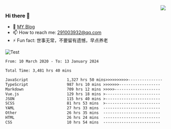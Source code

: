<img align='right' src='https://github-readme-stats.vercel.app/api?username=niaogege&show_icons=true&theme=radical'/>

### Hi there 👋

- 🌱 [MY Blog](https://bythewayer.com/)
- 📫 How to reach me: 291003932@qq.com
- ⚡ Fun fact:  世事无常，不要留有遗憾，早点养老

![Test](https://github-readme-stats.vercel.app/api/top-langs/?username=niaogege&layout=compact)

<!--START_SECTION:waka-->

```txt
From: 10 March 2020 - To: 13 January 2024

Total Time: 3,481 hrs 40 mins

JavaScript                 1,327 hrs 50 mins>>>>>>>>>>---------------   38.14 %
TypeScript                 987 hrs 10 mins >>>>>>>------------------   28.35 %
Markdown                   709 hrs 12 mins >>>>>--------------------   20.37 %
Vue.js                     129 hrs 18 mins >------------------------   03.71 %
JSON                       115 hrs 40 mins >------------------------   03.32 %
SCSS                       81 hrs 53 mins  >------------------------   02.35 %
YAML                       27 hrs 33 mins  -------------------------   00.79 %
Other                      26 hrs 35 mins  -------------------------   00.76 %
HTML                       26 hrs 24 mins  -------------------------   00.76 %
CSS                        10 hrs 54 mins  -------------------------   00.31 %
```

<!--END_SECTION:waka-->
